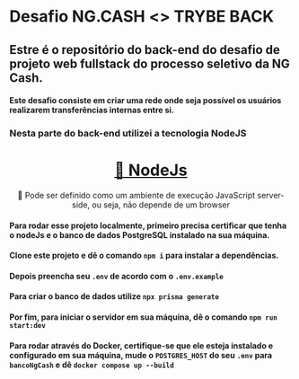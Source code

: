 # Desafio NG.CASH <> TRYBE BACK

## Estre é o repositório do back-end do desafio de projeto web fullstack do processo seletivo da NG Cash.

#### Este desafio consiste em criar uma rede onde seja possível os usuários realizarem transferências internas entre si.

### Nesta parte do back-end utilizei a tecnologia NodeJS

<h1 align="center">
    <a href="https:nodejs.org">🔗 NodeJs</a>
</h1>
<p align="center">🚀 Pode ser definido como um ambiente de execução JavaScript server-side, ou seja, não depende de um browser</p>

#### Para rodar esse projeto localmente, primeiro precisa certificar que tenha o nodeJs e o banco de dados PostgreSQL instalado na sua máquina.

#### Clone este projeto e dê o comando `npm i` para instalar a dependências.

#### Depois preencha seu `.env` de acordo com o `.env.example` 

#### Para criar o banco de dados utilize `npx prisma generate`

#### Por fim, para iniciar o servidor em sua máquina, dê o comando `npm run start:dev`

#### Para rodar através do Docker, certifique-se que ele esteja instalado e configurado em sua máquina, mude o `POSTGRES_HOST` do seu `.env` para `bancoNgCash` e dê `docker compose up --build`